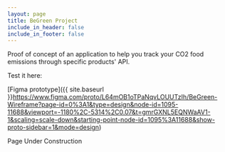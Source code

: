 ```yaml
---
layout: page
title: BeGreen Project
include_in_header: false
include_in_footer: false
---
```


Proof of concept of an application to help you track your CO2 food emissions through specific products' API.

Test it here:

[Figma prototype]({{ site.baseurl }}https://www.figma.com/proto/L64mOB1oTPaNqvLOUUTzIh/BeGreen-Wireframe?page-id=0%3A1&type=design&node-id=1095-11688&viewport=-1180%2C-5314%2C0.07&t=gmrGXNL5EQNWaAV1-1&scaling=scale-down&starting-point-node-id=1095%3A11688&show-proto-sidebar=1&mode=design)

Page Under Construction
